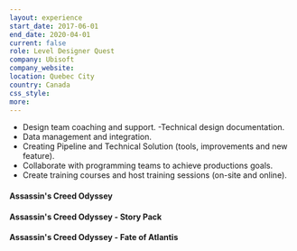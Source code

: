 ```yaml
---
layout: experience
start_date: 2017-06-01
end_date: 2020-04-01
current: false
role: Level Designer Quest
company: Ubisoft
company_website: 
location: Quebec City
country: Canada
css_style: 
more:
---
```


- Design team coaching and support.
-Technical design documentation.
- Data management and integration.
- Creating Pipeline and Technical Solution (tools, improvements and new feature).
- Collaborate with programming teams to achieve productions goals.
- Create training courses and host training sessions (on-site and online).

#### Assassin's Creed Odyssey

#### Assassin's Creed Odyssey - Story Pack

#### Assassin's Creed Odyssey - Fate of Atlantis

